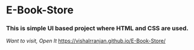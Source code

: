 # E-Book-Store
### This is simple UI based project where HTML and CSS are used.
*Want to visit, Open It*
https://vishalrranjan.github.io/E-Book-Store/
